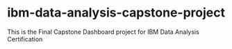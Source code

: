# ibm-data-analysis-capstone-project
This is the Final Capstone Dashboard project for IBM Data Analysis Certification
